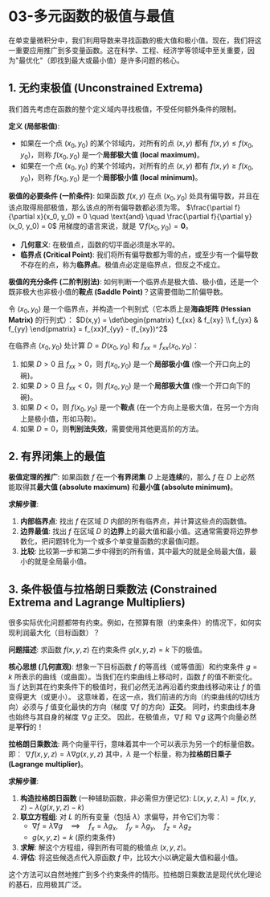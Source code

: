 # 03-多元函数的极值与最值

在单变量微积分中，我们利用导数来寻找函数的极大值和极小值。现在，我们将这一重要应用推广到多变量函数。这在科学、工程、经济学等领域中至关重要，因为"最优化"（即找到最大或最小值）是许多问题的核心。

## 1. 无约束极值 (Unconstrained Extrema)

我们首先考虑在函数的整个定义域内寻找极值，不受任何额外条件的限制。

**定义 (局部极值)**:

- 如果在一个点 $(x_0, y_0)$ 的某个邻域内，对所有的点 $(x,y)$ 都有 $f(x,y) \le f(x_0, y_0)$，则称 $f(x_0, y_0)$ 是一个**局部极大值 (local maximum)**。
- 如果在一个点 $(x_0, y_0)$ 的某个邻域内，对所有的点 $(x,y)$ 都有 $f(x,y) \ge f(x_0, y_0)$，则称 $f(x_0, y_0)$ 是一个**局部极小值 (local minimum)**。

**极值的必要条件 (一阶条件)**:
如果函数 $f(x,y)$ 在点 $(x_0, y_0)$ 处具有偏导数，并且在该点取得局部极值，那么该点的所有偏导数都必须为零。
$\frac{\partial f}{\partial x}(x_0, y_0) = 0 \quad \text{and} \quad \frac{\partial f}{\partial y}(x_0, y_0) = 0$
用梯度的语言来说，就是 $\nabla f(x_0, y_0) = \mathbf{0}$。

- **几何意义**: 在极值点，函数的切平面必须是水平的。
- **临界点 (Critical Point)**: 我们将所有偏导数都为零的点，或至少有一个偏导数不存在的点，称为**临界点**。极值点必定是临界点，但反之不成立。

**极值的充分条件 (二阶判别法)**:
如何判断一个临界点是极大值、极小值，还是一个既非极大也非极小值的**鞍点 (Saddle Point)**？这需要借助二阶偏导数。

令 $(x_0, y_0)$ 是一个临界点，并构造一个判别式（它本质上是**海森矩阵 (Hessian Matrix)** 的行列式）：
$D(x,y) = \det\begin{pmatrix} f_{xx} & f_{xy} \\ f_{yx} & f_{yy} \end{pmatrix} = f_{xx}f_{yy} - (f_{xy})^2$

在临界点 $(x_0, y_0)$ 处计算 $D = D(x_0, y_0)$ 和 $f_{xx} = f_{xx}(x_0, y_0)$：

1. 如果 $D > 0$ 且 $f_{xx} > 0$，则 $f(x_0, y_0)$ 是一个**局部极小值** (像一个开口向上的碗)。
2. 如果 $D > 0$ 且 $f_{xx} < 0$，则 $f(x_0, y_0)$ 是一个**局部极大值** (像一个开口向下的碗)。
3. 如果 $D < 0$，则 $f(x_0, y_0)$ 是一个**鞍点** (在一个方向上是极大值，在另一个方向上是极小值，形如马鞍)。
4. 如果 $D = 0$，则**判别法失效**，需要使用其他更高阶的方法。

## 2. 有界闭集上的最值

**极值定理的推广**:
如果函数 $f$ 在一个**有界闭集** $D$ 上是**连续**的，那么 $f$ 在 $D$ 上必然能取得其**最大值 (absolute maximum)** 和**最小值 (absolute minimum)**。

**求解步骤**:

1. **内部临界点**: 找出 $f$ 在区域 $D$ 内部的所有临界点，并计算这些点的函数值。
2. **边界最值**: 找出 $f$ 在区域 $D$ 的**边界**上的最大值和最小值。这通常需要将边界参数化，把问题转化为一个或多个单变量函数的求最值问题。
3. **比较**: 比较第一步和第二步中得到的所有值，其中最大的就是全局最大值，最小的就是全局最小值。

## 3. 条件极值与拉格朗日乘数法 (Constrained Extrema and Lagrange Multipliers)

很多实际优化问题都带有约束。例如，在预算有限（约束条件）的情况下，如何实现利润最大化（目标函数）？

**问题描述**:
求函数 $f(x,y,z)$ 在约束条件 $g(x,y,z) = k$ 下的极值。

**核心思想 (几何直观)**:
想象一下目标函数 $f$ 的等高线（或等值面）和约束条件 $g=k$ 所表示的曲线（或曲面）。当我们在约束曲线上移动时，函数 $f$ 的值不断变化。当 $f$ 达到其在约束条件下的极值时，我们必然无法再沿着约束曲线移动来让 $f$ 的值变得更大（或更小）。
这意味着，在这一点，我们前进的方向（约束曲线的切线方向）必须与 $f$ 值变化最快的方向（梯度 $\nabla f$ 的方向）**正交**。
同时，约束曲线本身也始终与其自身的梯度 $\nabla g$ 正交。
因此，在极值点，$\nabla f$ 和 $\nabla g$ 这两个向量必然是**平行**的！

**拉格朗日乘数法**:
两个向量平行，意味着其中一个可以表示为另一个的标量倍数。即：
$\nabla f(x,y,z) = \lambda \nabla g(x,y,z)$
其中，$\lambda$ 是一个标量，称为**拉格朗日乘子 (Lagrange multiplier)**。

**求解步骤**:

1. **构造拉格朗日函数** (一种辅助函数，非必需但方便记忆):
    $L(x,y,z,\lambda) = f(x,y,z) - \lambda(g(x,y,z) - k)$
2. **联立方程组**: 对 $L$ 的所有变量（包括 $\lambda$）求偏导，并令它们为零：
    - $\nabla f = \lambda \nabla g \quad \implies \quad f_x = \lambda g_x, \quad f_y = \lambda g_y, \quad f_z = \lambda g_z$
    - $g(x,y,z) = k$ (原约束条件)
3. **求解**: 解这个方程组，得到所有可能的极值点 $(x,y,z)$。
4. **评估**: 将这些候选点代入原函数 $f$ 中，比较大小以确定最大值和最小值。

这个方法可以自然地推广到多个约束条件的情形。拉格朗日乘数法是现代优化理论的基石，应用极其广泛。
